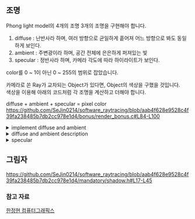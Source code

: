 

## 조명

Phong light model의 4개의 조명 3개의 조명을 구현해야 합니다.  
1. diffuse : 난반사라 하며, 여러 방향으로 균일하게 흩어져 어느 방향으로 봐도 동일하게 보인다.  
2. ambient : 주변광이라 하며, 공간 전체에 은은하게 퍼져있는 빛     
3. specular : 정반사라 하며, 카메라 각도에 따라 하이라이트가 보인다.  
  
color를 0 ~ 1이 아닌 0 ~ 255의 범위로 잡았습니다.  

카메라로 쏜 Ray가 교차되는 Object가 있다면, Object의 색상을 구했을 것입니다.  
색상을 이용해 아래의 코드처럼 각 조명을 계산하고 더해야 합니다.

diffuse + ambient + specular = pixel color
https://github.com/SeJin0214/software_raytracing/blob/aab4f628e9528c4f39fa238485b7db2cc978e1d4/bonus/render_bonus.c#L84-L100

<details><summary>implement diffuse and ambient</summary>
<img width="745" height="868" alt="image" src="https://github.com/user-attachments/assets/2bf81828-5148-4166-8dae-05fd2500b5bd" />
</details>  


<details><summary>diffuse and ambient description</summary>
https://github.com/SeJin0214/software_raytracing/blob/d544078fce1685fb2c4598b6e944ffeddbe124da/bonus/light_bonus.h#L19-L31  
  표면의 노멀 벡터와 중심에서 빛으로 가는 벡터의 내적을 구하여 빛의 세기를 구하였습니다.  
https://github.com/SeJin0214/software_raytracing/blob/d544078fce1685fb2c4598b6e944ffeddbe124da/bonus/light_bonus.h#L33-L49

  albedo는 물체가 빛을 반사하는 정도를 나타내는 척도이며, 두 조명 모두 albedo 연산을 추가로 해줬습니다.  
  https://github.com/SeJin0214/software_raytracing/blob/aab4f628e9528c4f39fa238485b7db2cc978e1d4/mandatory/shadow.h#L47-L58  
  
</details>
<details><summary>specular</summary>
  표면의 빛 반사각과 표면에서 카메라로 향하는 벡터가 15도 이내 정도로 닮을 때만 하이라이트가 보이게 해주었습니다.
https://github.com/SeJin0214/software_raytracing/blob/d544078fce1685fb2c4598b6e944ffeddbe124da/bonus/light_bonus.h#L69-L82
</details>  
  
  
## 그림자
https://github.com/SeJin0214/software_raytracing/blob/aab4f628e9528c4f39fa238485b7db2cc978e1d4/mandatory/shadow.h#L17-L45


### 참고 자료

[한정현 컴퓨터그래픽스](https://www.youtube.com/watch?v=_uIjVpAM9l8&list=PLYEC1V9tJOl03WLDoUEKbiYW_Xt4W6LTl&index=10)















